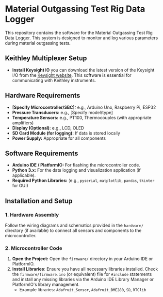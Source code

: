 # Material Outgassing Test Rig Data Logger

This repository contains the software for the Material Outgassing Test Rig Data Logger. This system is designed to monitor and log various parameters during material outgassing tests.

## Keithley Multiplexer Setup

* **Install Keysight IO** you can download the latest version of the Keysight I/O from the [Keysight website](https://www.keysight.com/us/en/lib/software-detail/computer-software/io-libraries-suite-downloads-2175637.html). This software is essential for communicating with Keithley instruments.

## Hardware Requirements

* **[Specify Microcontroller/SBC]:** e.g., Arduino Uno, Raspberry Pi, ESP32
* **Pressure Transducers:** e.g., [Specify model/type]
* **Temperature Sensors:** e.g., PT100, Thermocouples (with appropriate amplifiers)
* **Display (Optional):** e.g., LCD, OLED
* **SD Card Module (for logging):** If data is stored locally
* **Power Supply:** Appropriate for all components

## Software Requirements

* **Arduino IDE / PlatformIO:** For flashing the microcontroller code.
* **Python 3.x:** For the data logging and visualization application (if applicable).
* **Required Python Libraries:** (e.g., `pyserial`, `matplotlib`, `pandas`, `tkinter` for GUI)

## Installation and Setup

### 1. Hardware Assembly

Follow the wiring diagrams and schematics provided in the `hardware/` directory (if available) to connect all sensors and components to the microcontroller.

### 2. Microcontroller Code

1. **Open the Project:** Open the `firmware/` directory in your Arduino IDE or PlatformIO.
2. **Install Libraries:** Ensure you have all necessary libraries installed. Check the `firmware/firmware.ino` (or equivalent) file for `#include` statements and install any missing libraries via the Arduino IDE Library Manager or PlatformIO's library management.
    * Example libraries: `Adafruit_Sensor`, `Adafruit_BME280`, `SD`, `RTClib`
